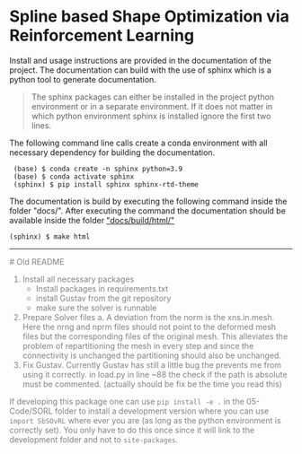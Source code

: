 # Spline based Shape Optimization via Reinforcement Learning

Install and usage instructions are provided in the documentation of the project. The documentation can build with the use of sphinx which is a python tool to generate documentation. 
> The sphinx packages can either be installed in the project python environment or in a separate environment. If it does not matter in which python environment sphinx is installed ignore the first two lines. 

The following command line calls create a conda environment with all necessary dependency for building the documentation.
``` console
 (base) $ conda create -n sphinx python=3.9
 (base) $ conda activate sphinx
 (sphinx) $ pip install sphinx sphinx-rtd-theme
```

The documentation is build by executing the following command inside the folder "docs/". After executing the command the documentation should be available inside the folder ["docs/build/html/"](docs/build/html)
``` console
(sphinx) $ make html
```

***
<div style="color: gray">
# Old README

1. Install all necessary packages
    - Install packages in requirements.txt
    - install Gustav from the git repository
    - make sure the solver is runnable
2. Prepare Solver files
    a. A deviation from the norm is the xns.in.mesh. Here the nrng and nprm files should not point to the deformed mesh files but the corresponding files of the original mesh. This alleviates the problem of repartitioning the mesh in every step and since the connectivity is unchanged the partitioning should also be unchanged.
3. Fix Gustav. Currently Gustav has still a little bug the prevents me from using it correctly. in load.py in line ~88 the check if the path is absolute must be commented. (actually should be fix be the time you read this)

If developing this package one can use ```pip install -e .``` in the 05-Code/SORL folder to install a development version where you can use  ```import SbSOvRL``` where ever you are (as long as the python environment is correctly set). You only have to do this once since it will link to the development folder and not to ``site-packages``. 
</div>